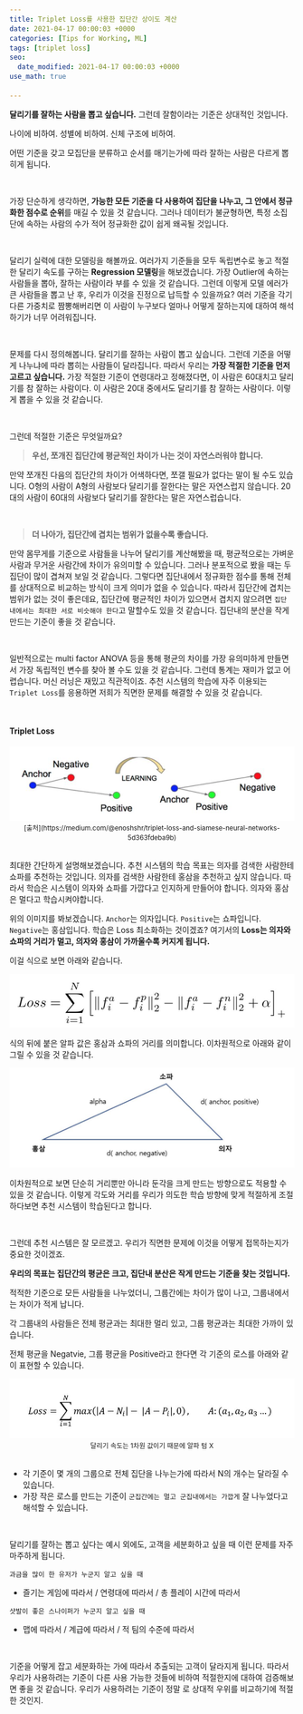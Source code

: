 ```yaml
---
title: Triplet Loss를 사용한 집단간 상이도 계산
date: 2021-04-17 00:00:03 +0000
categories: [Tips for Working, ML]
tags: [triplet loss]
seo:
  date_modified: 2021-04-17 00:00:03 +0000
use_math: true

---
```


**달리기를 잘하는 사람을 뽑고 싶습니다.** 그런데 잘함이라는 기준은 상대적인 것입니다.  

나이에 비하여. 성별에 비하여. 신체 구조에 비하여.  

어떤 기준을 갖고 모집단을 분류하고 순서를 매기는가에 따라 잘하는 사람은 다르게 뽑히게 됩니다.  

<br>

가장 단순하게 생각하면, **가능한 모든 기준을 다 사용하여 집단을 나누고, 그 안에서 정규화한 점수로 순위**를 매길 수 있을 것 같습니다. 그러나 데이터가 불균형하면, 특정 소집단에 속하는 사람의 수가 적어 정규화한 값이 쉽게 왜곡될 것입니다.  

<br>

달리기 실력에 대한 모델링을 해볼까요. 여러가지 기준들을 모두 독립변수로 놓고 적절한 달리기 속도를 구하는 **Regression 모델링**을 해보겠습니다. 가장 Outlier에 속하는 사람들을 뽑아, 잘하는 사람이라 부를 수 있을 것 같습니다. 그런데 이렇게 모델 에러가 큰 사람들을 뽑고 난 후, 우리가 이것을 진정으로 납득할 수 있을까요? 여러 기준을 각기 다른 가중치로 짬뽕해버리면 이 사람이 누구보다 얼마나 어떻게 잘하는지에 대하여 해석하기가 너무 어려워집니다.  

<br>

문제를 다시 정의해봅니다. 달리기를 잘하는 사람이 뽑고 싶습니다. 그런데 기준을 어떻게 나누냐에 따라 뽑히는 사람들이 달라집니다. 따라서 우리는 **가장 적절한 기준을 먼저 고르고 싶습니다.** 가장 적절한 기준이 연령대라고 정해졌다면, 이 사람은 60대치고 달리기를 참 잘하는 사람이다. 이 사람은 20대 중에서도 달리기를 참 잘하는 사람이다. 이렇게 뽑을 수 있을 것 같습니다.  

<br/>

그런데 적절한 기준은 무엇일까요?  

>  **우선, 쪼개진 집단간에 평균적인 차이가 나는 것이 자연스러워야 합니다.**  

만약 쪼개진 다음의 집단간의 차이가 어색하다면, 쪼갤 필요가 없다는 말이 될 수도 있습니다. O형의 사람이 A형의 사람보다 달리기를 잘한다는 말은 자연스럽지 않습니다. 20대의 사람이 60대의 사람보다 달리기를 잘한다는 말은 자연스럽습니다.  

<br>

>  **더 나아가, 집단간에 겹치는 범위가 없을수록 좋습니다.**

만약 몸무게를 기준으로 사람들을 나누어 달리기를 계산해봤을 때, 평균적으로는 가벼운 사람과 무거운 사람간에 차이가 유의미할 수 있습니다. 그러나 분포적으로 봤을 때는 두 집단이 많이 겹쳐져 보일 것 같습니다. 그렇다면 집단내에서 정규화한 점수를 통해 전체를 상대적으로 비교하는 방식이 크게 의미가 없을 수 있습니다. 따라서 집단간에 겹치는 범위가 없는 것이 좋은데요, 집단간에 평균적인 차이가 있으면서 겹치지 않으려면 `집단 내에서는 최대한 서로 비슷해야 한다`고 말할수도 있을 것 같습니다.  집단내의 분산을 작게 만드는 기준이 좋을 것 같습니다.  

<br/>

일반적으로는 multi factor ANOVA 등을 통해 평균의 차이를 가장 유의미하게 만들면서 가장 독립적인 변수를 찾아 볼 수도 있을 것 같습니다. 그런데 통계는 재미가 없고 어렵습니다. 머신 러닝은 재밌고 직관적이죠.  추천 시스템의 학습에 자주 이용되는 `Triplet Loss`를 응용하면 저희가 직면한 문제를 해결할 수 있을 것 같습니다.  

<br/>

#### **Triplet Loss**

<img src="/assets/img/wt/tripletloss/tripletloss1.jpg">  

<center><small>[출처](https://medium.com/@enoshshr/triplet-loss-and-siamese-neural-networks-5d363fdeba9b)</small></center>
<br/>

최대한 간단하게 설명해보겠습니다. 추천 시스템의 학습 목표는 의자를 검색한 사람한테 쇼파를 추천하는 것입니다. 의자를 검색한 사람한테 홍삼을 추천하고 싶지 않습니다. 따라서 학습은 시스템이 의자와 쇼파를 가깝다고 인지하게 만들어야 합니다. 의자와 홍삼은 멀다고 학습시켜야합니다.  

위의 이미지를 봐보겠습니다. `Anchor`는 의자입니다. `Positive`는 쇼파입니다. `Negative`는 홍삼입니다. 학습은 Loss 최소화하는 것이겠죠? 여기서의 **Loss는 의자와 쇼파의 거리가 멀고, 의자와 홍삼이 가까울수록 커지게 됩니다.**  

이걸 식으로 보면 아래와 같습니다.  

<img src="/assets/img/wt/tripletloss/tripletloss2.jpg">  

식의 뒤에 붙은 알파 값은 홍삼과 쇼파의 거리를 의미합니다. 이차원적으로 아래와 같이 그릴 수 있을 것 같습니다.  

<img src="/assets/img/wt/tripletloss/tripletloss3.jpg">  

<br/>

이차원적으로 보면 단순히 거리뿐만 아니라 둔각을 크게 만드는 방향으로도 적용할 수 있을 것 같습니다. 이렇게 각도와 거리를 우리가 의도한 학습 방향에 맞게 적절하게 조절하다보면 추천 시스템이 학습된다고 합니다.  

<br/>

그런데 추천 시스템은 잘 모르겠고. 우리가 직면한 문제에 이것을 어떻게 접목하는지가 중요한 것이겠죠.  

**우리의 목표는 집단간의 평균은 크고, 집단내 분산은 작게 만드는 기준을 찾는 것입니다.**  

적적한 기준으로 모든 사람들을 나누었더니, 그룹간에는 차이가 많이 나고, 그룹내에서는 차이가 적게 납니다.  

각 그룹내의 사람들은  전체 평균과는 최대한 멀리 있고, 그룹 평균과는 최대한 가까이 있습니다.  

전체 평균을 Negatvie, 그룹 평균을 Positive라고 한다면 각 기준의 로스를 아래와 같이 표현할 수 있습니다.  

<img src="/assets/img/wt/tripletloss/tripletloss4.jpg">  

<center><small>달리기 속도는 1차원 값이기 때문에 알파 텀 X </small></center>
<br/>

- 각 기준이 몇 개의 그룹으로 전체 집단을 나누는가에 따라서 N의 개수는 달라질 수 있습니다.
- 가장 작은 로스를 만드는 기준이 `군집간에는 멀고 군집내에서는 가깝게` 잘 나누었다고 해석할 수 있습니다.

<br/>

달리기를 잘하는 뽑고 싶다는 예시 외에도, 고객을 세분화하고 싶을 때 이런 문제를 자주 마주하게 됩니다.  

`과금을 많이 한 유저가 누군지 알고 싶을 때`  

- 즐기는 게임에 따라서 / 연령대에 따라서 / 총 플레이 시간에 따라서  

`샷발이 좋은 스나이퍼가 누군지 알고 싶을 때`  

- 맵에 따라서 / 계급에 따라서 / 적 팀의 수준에 따라서

<br/>

기준을 어떻게 잡고 세분화하는 가에 따라서 추출되는 고객이 달라지게 됩니다. 따라서 우리가 사용하려는 기준이 다른 사용 가능한 것들에 비하여 적절한지에 대하여 검증해보면 좋을 것 같습니다. 우리가 사용하려는 기준이 정말 로 상대적 우위를 비교하기에 적절한 것인지.

